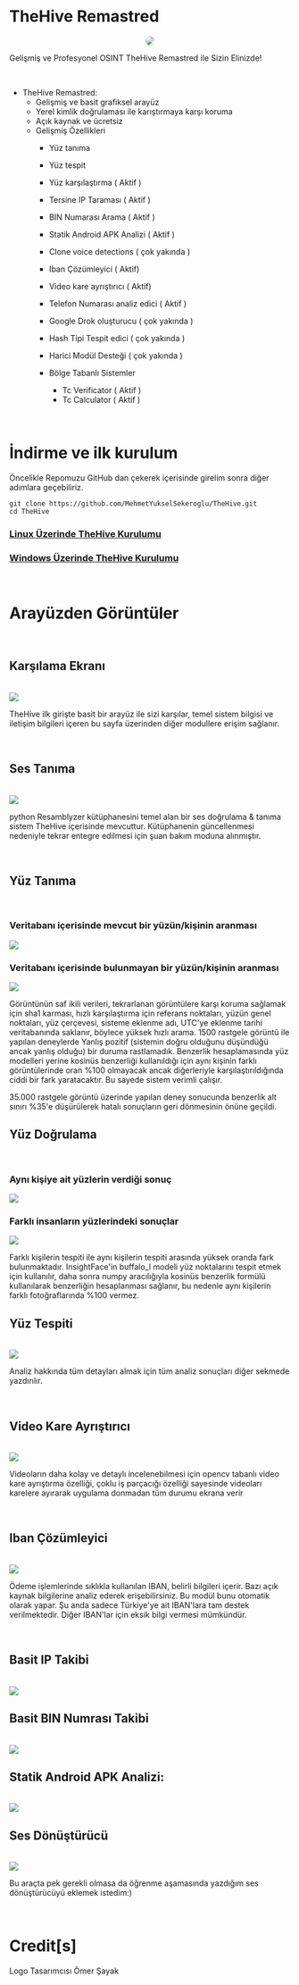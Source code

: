 <h1 aling=center>TheHive Remastred</h1>

<div align="center"  >

<img src="./iconfiles/logo.png" style="border-radius:50%" height="auto" width="auto"/>
</div>

<p>Gelişmiş ve Profesyonel OSINT TheHive Remastred ile Sizin Elinizde!</p><br>




- TheHive Remastred:
    - Gelişmiş ve basit grafiksel arayüz
    - Yerel kimlik doğrulaması ile karıştırmaya karşı koruma
    - Açık kaynak ve ücretsiz
    - Gelişmiş Özellikleri
        - Yüz tanıma 
        - Yüz tespit 
        - Yüz karşılaştırma ( Aktif )
        - Tersine IP Taraması ( Aktif )
        - BIN Numarası Arama ( Aktif )
        - Statik Android APK Analizi ( Aktif )
        - Clone voice detections ( çok yakında )
        - Iban Çözümleyici ( Aktif)
        - Video kare ayrıştırıcı ( Aktif)
        - Telefon Numarası analiz edici ( Aktif )
        - Google Drok oluşturucu ( çok yakında )
        - Hash Tipi Tespit edici ( çok yakında )
        - Harici Modül Desteği ( çok yakında )

        - Bölge Tabanlı Sistemler
            - Tc Verificator ( Aktif ) 
            - Tc Calculator ( Aktif )


<br>

<h1> İndirme ve ilk kurulum </h1>


Öncelikle Repomuzu GitHub dan çekerek içerisinde girelim sonra diğer adımlara geçebiliriz.

```shell
git clone https://github.com/MehmetYukselSekeroglu/TheHive.git
cd TheHive
```

<h3> <a href="./documents/Linux Kurulumu.md">Linux Üzerinde TheHive Kurulumu </a> </h3>
<h3> <a href="./documents/Windows Kurulumu.md">Windows Üzerinde TheHive Kurulumu </a> </h3>


<br>
<h1>Arayüzden Görüntüler</h1>

<br>

## Karşılama Ekranı

<br>

<img src="./img/welcomeScreen.png">
<br>
<p>TheHive ilk girişte basit bir arayüz ile sizi karşılar, temel sistem bilgisi ve iletişim 
bilgileri içeren bu sayfa üzerinden diğer modullere erişim sağlanır.</p>

<br>


## Ses Tanıma

<br>

<img src="./img/voiceVerification.png">

<br>

<p>python Resamblyzer kütüphanesini temel alan bir ses doğrulama & tanıma sistem TheHive içerisinde mevcuttur. Kütüphanenin güncellenmesi nedeniyle tekrar entegre edilmesi için şuan bakım moduna alınmıştır.</p>
<br>


## Yüz Tanıma

<br>

### Veritabanı içerisinde mevcut bir yüzün/kişinin aranması
<img src="./img/personInDatabase.png">


### Veritabanı içerisinde bulunmayan bir yüzün/kişinin aranması
<img src="./img/personNoInDB.png" />
<br>


<p>Görüntünün saf ikili verileri, tekrarlanan görüntülere karşı koruma sağlamak için sha1 karması, hızlı karşılaştırma için referans noktaları, yüzün genel noktaları, yüz çerçevesi, sisteme eklenme adı, UTC'ye eklenme tarihi veritabanında saklanır, böylece yüksek hızlı arama. 1500 rastgele görüntü ile yapılan deneylerde Yanlış pozitif (sistemin doğru olduğunu düşündüğü ancak yanlış olduğu) bir duruma rastlamadık. Benzerlik hesaplamasında yüz modelleri yerine kosinüs benzerliği kullanıldığı için aynı kişinin farklı görüntülerinde oran %100 olmayacak ancak diğerleriyle karşılaştırıldığında ciddi bir fark yaratacaktır. Bu sayede sistem verimli çalışır.


35.000 rastgele görüntü üzerinde yapılan deney sonucunda benzerlik alt sınırı %35'e düşürülerek hatalı sonuçların geri dönmesinin önüne geçildi.
<br>



## Yüz Doğrulama

<br>

### Aynı kişiye ait yüzlerin verdiği sonuç
<img src="./img/FaceVerification.png">


### Farklı insanların yüzlerindeki sonuçlar
<img src="./img/FaceVerificationFarkliKisiler.png" />
<br>

<p>Farklı kişilerin tespiti ile aynı kişilerin tespiti arasında yüksek oranda fark bulunmaktadır. InsightFace'in buffalo_l modeli yüz noktalarını tespit etmek için kullanılır, daha sonra numpy aracılığıyla kosinüs benzerlik formülü kullanılarak benzerliğin hesaplanması sağlanır, bu nedenle aynı kişilerin farklı fotoğraflarında %100 vermez.
<br>

## Yüz Tespiti

<br>


<img src="./img/FaceDetection.png">

<p>Analiz hakkında tüm detayları almak için tüm analiz sonuçları diğer sekmede yazdırılır.</p>

<br>


## Video Kare Ayrıştırıcı

<br>
<img src="./img/video2frame.png">

<br>
<p>Videoların daha kolay ve detaylı incelenebilmesi için opencv tabanlı video kare ayrıştırma özelliği, çoklu iş parçacığı özelliği sayesinde videoları karelere ayırarak uygulama donmadan tüm durumu ekrana verir</p>
<br>


## Iban Çözümleyici

<br>
<img src="./img/ibanParserGUI.png">
<br>
<p>Ödeme işlemlerinde sıklıkla kullanılan IBAN, belirli bilgileri içerir. Bazı açık kaynak bilgilerine analiz ederek erişebilirsiniz. Bu modül bunu otomatik olarak yapar. Şu anda sadece Türkiye'ye ait IBAN'lara tam destek verilmektedir. Diğer IBAN'lar için eksik bilgi vermesi mümkündür.</p>
<br>



## Basit IP Takibi

<br>
<img src="./img/reverseIPlookup_basic.png">
<br>


## Basit BIN Numrası Takibi

<br>
<img src="./img/BinLookup.png">
<br>



## Statik Android APK Analizi:

<br>
<img src="./img/AndroidAnalysis_1.png">
<br>




## Ses Dönüştürücü 

<br>

<img src="./img/soundConverter.png">

<br>
<p>Bu araçta pek gerekli olmasa da öğrenme aşamasında yazdığım ses dönüştürücüyü eklemek istedim:)</p>

<br>


# Credit[s]

<p>
Logo Tasarımcısı <a hred="https://github.com/omersayak">Ömer Şayak</a>

</p>
